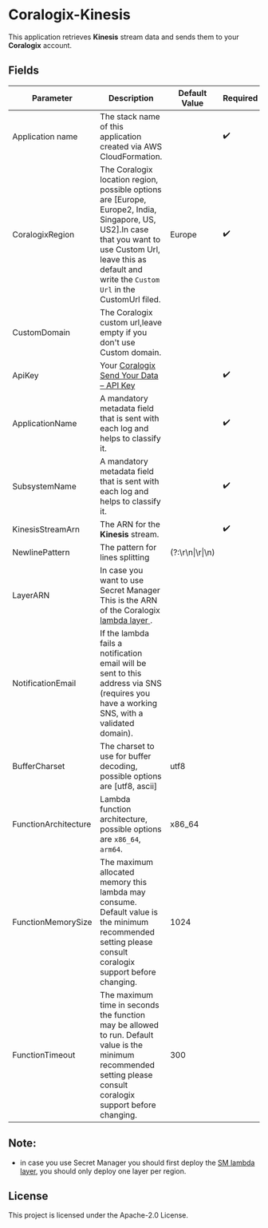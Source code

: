 # Coralogix-Kinesis

This application retrieves **Kinesis** stream data and sends them to your **Coralogix** account.

## Fields

| Parameter | Description | Default Value | Required |
|---|---|---|---|
| Application name | The stack name of this application created via AWS CloudFormation.|  | :heavy_check_mark: |
| CoralogixRegion | The Coralogix location region, possible options are [Europe, Europe2, India, Singapore, US, US2].In case that you want to use Custom Url, leave this as default and write the `Custom Url` in the CustomUrl filed.| Europe | :heavy_check_mark: |
| CustomDomain | The Coralogix custom url,leave empty if you don't use Custom domain.| | |
| ApiKey| Your [Coralogix Send Your Data – API Key](https://coralogix.com/docs/send-your-data-api-key/) |  | :heavy_check_mark: |
| ApplicationName | A mandatory metadata field that is sent with each log and helps to classify it.|  | :heavy_check_mark: |
| SubsystemName |  A mandatory metadata field that is sent with each log and helps to classify it.|  | :heavy_check_mark: |
| KinesisStreamArn|  The ARN for the **Kinesis** stream.|  | :heavy_check_mark: |
| NewlinePattern|  The pattern for lines splitting| (?:\r\n\|\r\|\n) |  |
| LayerARN | In case you want to use Secret Manager This is the ARN of the Coralogix [lambda layer ](https://serverlessrepo.aws.amazon.com/applications/eu-central-1/597078901540/Coralogix-Lambda-SSMLayer). | | |
| NotificationEmail | If the lambda fails a notification email will be sent to this address via SNS (requires you have a working SNS, with a validated domain). | |  |
| BufferCharset | The charset to use for buffer decoding, possible options are [utf8, ascii]| utf8 |  |
| FunctionArchitecture | Lambda function architecture, possible options are ``x86_64``, ``arm64``.| x86_64 |  |
| FunctionMemorySize | The maximum allocated memory this lambda may consume. Default value is the minimum recommended setting please consult coralogix support before changing. | 1024 |  |
| FunctionTimeout | The maximum time in seconds the function may be allowed to run. Default value is the minimum recommended setting please consult coralogix support before changing. | 300 |  |

## Note:
* in case you use Secret Manager you should first deploy the [SM lambda layer](https://serverlessrepo.aws.amazon.com/applications/eu-central-1/597078901540/Coralogix-Lambda-SSMLayer), you should only deploy one layer per region.


## License

This project is licensed under the Apache-2.0 License.

